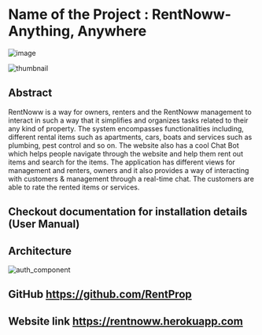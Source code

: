 # Name of the Project : RentNoww- Anything, Anywhere

![image](https://user-images.githubusercontent.com/39978963/101292447-80045600-37dd-11eb-911c-899b9d0ec4f2.png)


![thumbnail](https://user-images.githubusercontent.com/39978963/101292383-21d77300-37dd-11eb-863d-8ec402a4207e.jpg)


## Abstract 
RentNoww is a way for owners, renters and the RentNoww management to interact in such a way that it simplifies and organizes tasks related to their any kind of property. The system encompasses functionalities including, different rental items such as apartments, cars, boats and services such as plumbing, pest control and so on. The website also has a cool Chat Bot which helps people navigate through the website and help them rent out items and search for the items. The application has different views for management and renters, owners and it also provides a way of interacting with customers & management through a real-time chat. The customers are able to rate the rented items or services.

## Checkout documentation for installation details (User Manual)

## Architecture
![auth_component](https://user-images.githubusercontent.com/39978963/101292456-88f52780-37dd-11eb-9067-0010513e65f1.jpg)


## GitHub https://github.com/RentProp
## Website link https://rentnoww.herokuapp.com
